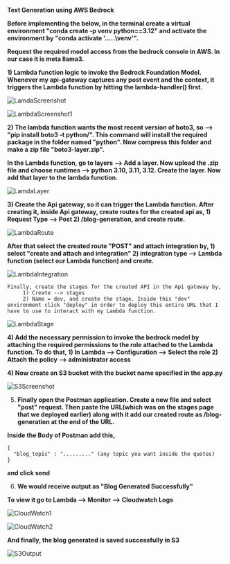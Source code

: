 **Text Generation using AWS Bedrock**

**Before implementing the below, in the terminal create a virtual environment "conda create -p venv python==3.12" and activate the environment by "conda activate '.....\venv'".**

**Request the required model access from the bedrock console in AWS. In our case it is meta llama3.**

**1) Lambda function logic to invoke the Bedrock Foundation Model. Whenever my api-gateway captures any post event and the context, it triggers the Lambda function by hitting the lambda-handler() first.**

![LamdaScreenshot](https://github.com/user-attachments/assets/4a289164-25b1-4f1d-aa0e-f94962463da4)

![LambdaScreenshot1](https://github.com/user-attachments/assets/680b695a-65fa-49a2-9b1e-ccc50e14b712)

**2) The lambda function wants the most recent version of boto3, so --> "pip install boto3 -t python/". This command will install the required package in the folder named "python". Now compress this folder and make a zip file "boto3-layer.zip".**
   
**In the Lambda function, go to layers --> Add a layer. Now upload the .zip file and choose runtimes  --> python 3.10, 3.11, 3.12. Create the layer. Now add that layer to the lambda function.**

![LamdaLayer](https://github.com/user-attachments/assets/0425fdad-d76e-4012-bdeb-1df7bd89d235)

**3) Create the Api gateway, so it can trigger the Lambda function. After creating it, inside Api gateway, create routes for the created api as,
         1) Request Type --> Post
         2) /blog-generation, and create route.**

![LambdaRoute](https://github.com/user-attachments/assets/42c185a1-7c34-4008-8fd1-b6660d8a2583)


   **After that select the created route "POST" and attach integration by,
         1) select "create and attach and integration"
         2) integration type --> Lambda function (select our Lambda function) and create.**

![LambdaIntegration](https://github.com/user-attachments/assets/35c61691-35e2-42f9-9b65-b2a1beca7b41)

    Finally, create the stages for the created API in the Api gateway by,
         1) Create --> stages
         2) Name = dev, and create the stage. Inside this "dev" environment click "deploy" in order to deploy this entire URL that I have to use to interact with my Lambda function.
         
![LambdaStage](https://github.com/user-attachments/assets/2a3f50e6-a942-42ed-89aa-1b88d0aa327a)


**4) Add the necessary permission to invoke the bedrock model by attaching the required permissions to the role attached to the Lambda function. To do that,
         1) In Lambda --> Configuration --> Select the role
         2) Attach the policy --> administrator access**

**4) Now create an S3 bucket with the bucket name specified in the app.py**

![S3Screenshot](https://github.com/user-attachments/assets/9c9f645d-b29a-4205-bfc6-05b5e25deea6)

5) **Finally open the Postman application. Create a new file and select "post" request. Then paste the URL(which was on the stages page that we deployed earlier) along with it add our created route as /blog-generation at the end of the URL.**

**Inside the Body of Postman add this,**

    {
      "blog_topic" : "........." (any topic you want inside the quotes)
    }

**and click send**

6) **We would receive output as "Blog Generated Successfully"**

**To view it go to Lambda --> Monitor --> Cloudwatch Logs**

![CloudWatch1](https://github.com/user-attachments/assets/c90a3377-1952-4aeb-badd-f675574dd4a5)

![CloudWatch2](https://github.com/user-attachments/assets/311674d8-1dca-4212-8ae0-915bdae5c61f)

**And finally, the blog generated is saved successfully in S3**

![S3Output](https://github.com/user-attachments/assets/72fc92e6-5fa2-4033-a518-0754e2fae9cf)

